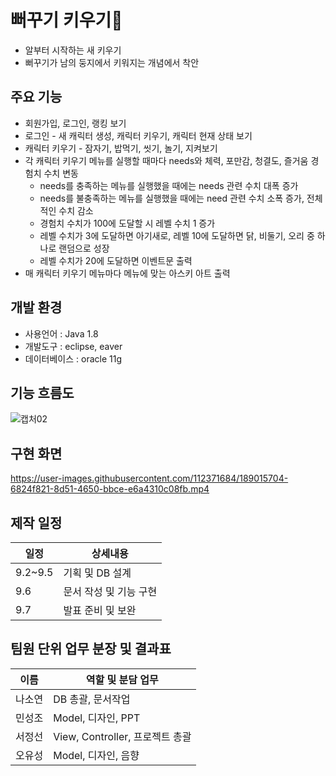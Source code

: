 
# 뻐꾸기 키우기🐣 
* 알부터 시작하는 새 키우기
* 뻐꾸기가 남의 둥지에서 키워지는 개념에서 착안

## 주요 기능
 * 회원가입, 로그인, 랭킹 보기 
 * 로그인 - 새 캐릭터 생성, 캐릭터 키우기, 캐릭터 현재 상태 보기
 * 캐릭터 키우기 - 잠자기, 밥먹기, 씻기, 놀기, 지켜보기
 * 각 캐릭터 키우기 메뉴를 실행할 때마다 needs와 체력, 포만감, 청결도, 즐거움 경험치 수치 변동
    * needs를 충족하는 메뉴를 실행했을 때에는 needs 관련 수치 대폭 증가
    * needs를 불충족하는 메뉴를 실행했을 때에는 need 관련 수치 소폭 증가, 전체적인 수치 감소 
    * 경험치 수치가 100에 도달할 시 레벨 수치 1 증가
    * 레벨 수치가 3에 도달하면 아기새로, 레벨 10에 도달하면 닭, 비둘기, 오리 중 하나로 랜덤으로 성장
    * 레벨 수치가 20에 도달하면 이벤트문 출력  
 * 매 캐릭터 키우기 메뉴마다 메뉴에 맞는 아스키 아트 출력 

## 개발 환경
* 사용언어 : Java 1.8
* 개발도구 : eclipse, eaver
* 데이터베이스 : oracle 11g

## 기능 흐름도
![캡처02](https://user-images.githubusercontent.com/112371684/189013016-b5ecda01-45fe-4129-973d-31104760ef3a.PNG)


## 구현 화면 

https://user-images.githubusercontent.com/112371684/189015704-6824f821-8d51-4650-bbce-e6a4310c08fb.mp4


## 제작 일정
일정|상세내용
---|---|
9.2~9.5|기획 및 DB 설계
9.6|문서 작성 및 기능 구현
9.7|발표 준비 및 보완


## 팀원 단위 업무 분장 및 결과표
이름|역할 및 분담 업무
---|---|
나소연|DB 총괄, 문서작업
민성조|Model, 디자인, PPT
서정선|View, Controller, 프로젝트 총괄
오유성|Model, 디자인, 음향

